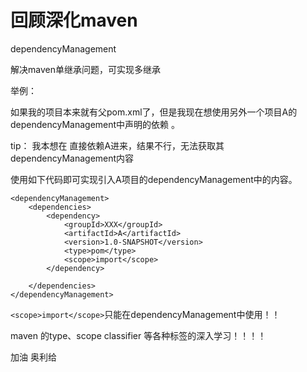 # 回顾深化maven

dependencyManagement

解决maven单继承问题，可实现多继承



举例：

 如果我的项目本来就有父pom.xml了，但是我现在想使用另外一个项目A的dependencyManagement中声明的依赖 。

tip：  我本想在 直接依赖A进来，结果不行，无法获取其dependencyManagement内容

使用如下代码即可实现引入A项目的dependencyManagement中的内容。

```
<dependencyManagement>
    <dependencies>
        <dependency>
            <groupId>XXX</groupId>
            <artifactId>A</artifactId>
            <version>1.0-SNAPSHOT</version>
            <type>pom</type>
            <scope>import</scope>
        </dependency>

    </dependencies>
</dependencyManagement>
```

`<scope>import</scope>`只能在dependencyManagement中使用！！



maven 的type、scope classifier 等各种标签的深入学习！！！！

加油 奥利给